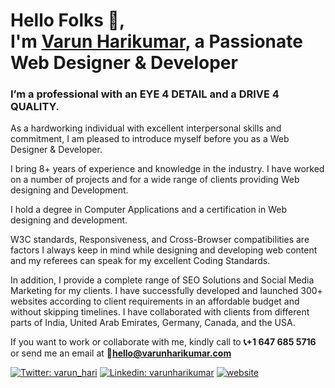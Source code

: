 # Hello Folks 🤝,<br> I'm [Varun Harikumar](https://varunharikumar.com), a Passionate Web Designer & Developer

### I’m a professional with an EYE 4 DETAIL and a DRIVE 4 QUALITY.


As a hardworking individual with excellent interpersonal skills and commitment, I am pleased
to introduce myself before you as a Web Designer & Developer. 

I bring 8+ years of experience and knowledge in the industry. I have worked on a number of
projects and for a wide range of clients providing Web designing and Development. 

I hold a degree in Computer Applications and a certification in Web designing and
development.

W3C standards, Responsiveness, and Cross-Browser compatibilities are factors I always
keep in mind while designing and developing web content and my referees can speak for my
excellent Coding Standards. 

In addition, I provide a complete range of SEO Solutions and Social Media Marketing for my clients. I have successfully
developed and launched 300+ websites according to client requirements in an
affordable budget and without skipping timelines. I have collaborated with clients from
different parts of India, United Arab Emirates, Germany, Canada, and the USA.

If you want to work or collaborate with me, kindly call to **📞+1 647 685 5716** or send me
an email at **📧hello@varunharikumar.com**


[![Twitter: varun_hari](https://img.shields.io/twitter/follow/varun_hari?color=029ef1&label=Follow%20me%20%40%20Varun%20Harikumar&logo=twitter&style=for-the-badge)](https://twitter.com/varun_hari)
[![Linkedin: varunharikumar](https://img.shields.io/badge/-varunharikumar-blue?style=for-the-badge&logo=Linkedin&logoColor=white&link=https://www.linkedin.com/in/varunharikumar/)](https://www.linkedin.com/in/varunharikumar/)
[![website](https://img.shields.io/badge/myshowcase-www.varunharikumar.com-7abd0d?style=for-the-badge&logo=google-chrome&logoColor=white)](https://varunharikumar.com)
